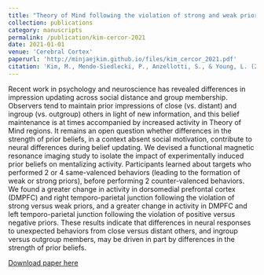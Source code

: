 ```yaml
---
title: "Theory of Mind following the violation of strong and weak prior beliefs"
collection: publications
category: manuscripts
permalink: /publication/kim-cercor-2021
date: 2021-01-01
venue: 'Cerebral Cortex'
paperurl: 'http://minjaejkim.github.io/files/kim_cercor_2021.pdf'
citation: 'Kim, M., Mende-Siedlecki, P., Anzellotti, S., & Young, L. (2021). &quot;Theory of Mind following the violation of strong and weak prior beliefs.&quot; <i>Cerebral Cortex, 31</i>(2), 884-898.'
---
```

Recent work in psychology and neuroscience has revealed differences in impression updating across social distance and group membership. Observers tend to maintain prior impressions of close (vs. distant) and ingroup (vs. outgroup) others in light of new information, and this belief maintenance is at times accompanied by increased activity in Theory of Mind regions. It remains an open question whether differences in the strength of prior beliefs, in a context absent social motivation, contribute to neural differences during belief updating. We devised a functional magnetic resonance imaging study to isolate the impact of experimentally induced prior beliefs on mentalizing activity. Participants learned about targets who performed 2 or 4 same-valenced behaviors (leading to the formation of weak or strong priors), before performing 2 counter-valenced behaviors. We found a greater change in activity in dorsomedial prefrontal cortex (DMPFC) and right temporo-parietal junction following the violation of strong versus weak priors, and a greater change in activity in DMPFC and left temporo-parietal junction following the violation of positive versus negative priors. These results indicate that differences in neural responses to unexpected behaviors from close versus distant others, and ingroup versus outgroup members, may be driven in part by differences in the strength of prior beliefs.


[Download paper here](http://minjaejkim.github.io/files/kim_cercor_2021.pdf)
